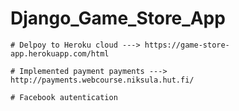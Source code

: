 # Django_Game_Store_App
`# Delpoy to Heroku cloud ---> https://game-store-app.herokuapp.com/html`

`# Implemented payment payments ---> http://payments.webcourse.niksula.hut.fi/`

`# Facebook autentication`
